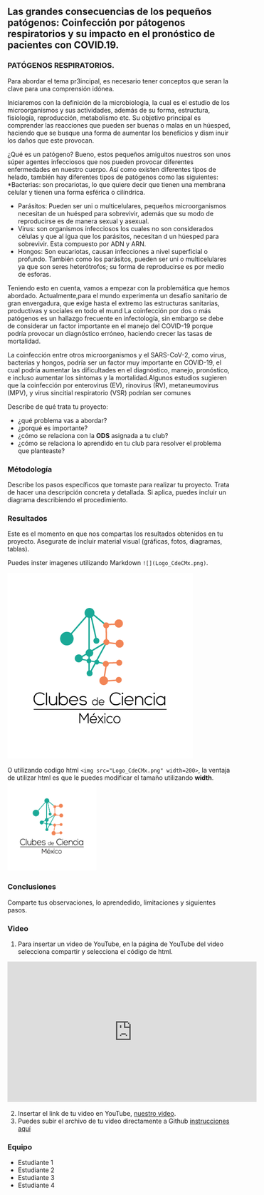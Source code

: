 ## Las grandes consecuencias de los pequeños patógenos:  Coinfección por pátogenos respiratorios y su impacto en el pronóstico de pacientes con COVID.19.



### PATÓGENOS RESPIRATORIOS.
Para abordar el tema pr3incipal, es necesario tener conceptos que seran la clave para una comprensión idónea.

Iniciaremos con la definición de la microbiología, la cual es el estudio de los microorganismos y sus actividades, además de su forma, estructura, fisiología, reproducción, metabolismo etc. Su objetivo principal es comprender las reacciones que pueden ser buenas o malas en un húesped, haciendo que  se busque una forma de aumentar los beneficios y dism inuir los daños que este provocan.

¿Qué es un patógeno?
Bueno, estos pequeños amiguitos nuestros son unos súper agentes infecciosos que nos pueden provocar  diferentes enfermedades en nuestro cuerpo.
Así como existen diferentes tipos de helado, también hay diferentes tipos de patógenos como las siguientes:
*Bacterias: son procariotas, lo que quiere decir que tienen una membrana celular y  tienen una forma esférica o cilíndrica.
* Parásitos: Pueden ser uni o multicelulares, pequeños microorganismos necesitan de un huésped para sobrevivir, además que su modo de reproducirse es de manera sexual y asexual.
* Virus: son organismos infecciosos  los cuales no son considerados células y que al igua que los parásitos, necesitan d un húesped para sobrevivir. Esta compuesto por ADN y ARN.
* Hongos: Son eucariotas, causan infecciones a nivel superficial o profundo. También como los parásitos, pueden ser  uni o multicelulares ya que son seres heterótrofos; su forma de reproducirse es por medio de esforas.


Teniendo esto en cuenta, vamos a empezar con la problemática que hemos abordado.
Actualmente,para el mundo experimenta un desafío sanitario de gran envergadura, que exige hasta el extremo las estructuras sanitarias, productivas y sociales en todo el mund
La coinfección por dos o más patógenos es un hallazgo frecuente en infectología, sin embargo se debe de considerar un factor importante en el manejo del COVID-19 porque podría provocar  un diagnóstico erróneo, haciendo crecer  las tasas de mortalidad.


La  coinfección  entre  otros  microorganismos  y  el  SARS-CoV-2, como virus, bacterias y hongos, podría ser  un  factor  muy  importante  en  COVID-19,  el  cual  podría  aumentar  las  dificultades  en  el  diagnóstico,  manejo, pronóstico, e incluso aumentar los síntomas y  la  mortalidad.Algunos  estudios  sugieren  que  la  coinfección  por  enterovirus  (EV),  rinovirus  (RV),  metaneumovirus  (MPV),  y  virus  sincitial  respiratorio  (VSR)   podrían   ser   comunes

Describe de qué trata tu proyecto:
* ¿qué problema vas a abordar?
* ¿porqué es importante?
* ¿cómo se relaciona con la **ODS** asignada a tu club? 
* ¿cómo se relaciona lo aprendido en tu club para resolver el problema que planteaste?

### Métodología

Describe los pasos específicos que tomaste para realizar tu proyecto. Trata de hacer una descripción concreta y detallada. Si aplica, puedes incluir un diagrama describiendo el procedimiento. 

### Resultados

Este es el momento en que nos compartas los resultados obtenidos en tu proyecto. Asegurate de incluir material visual (gráficas, fotos, diagramas, tablas). 

Puedes inster imagenes utilizando Markdown `![](Logo_CdeCMx.png)`.

![](Logo_CdeCMx.png)

O utilizando codigo html `<img src="Logo_CdeCMx.png" width=200>`, la ventaja de utilizar html es que le puedes modificar el tamaño utilizando **width**.
<img src="Logo_CdeCMx.png" width=200>


### Conclusiones

Comparte tus observaciones, lo aprendedido, limitaciones y siguientes pasos. 

### Video
 1. Para insertar un video de YouTube, en la página de YouTube del video selecciona compartir y selecciona el código de html.
 <iframe width="560" height="315" src="https://www.youtube.com/embed/PLj1-CMNERM" title="YouTube video player" frameborder="0" allow="accelerometer; autoplay; clipboard-write; encrypted-media; gyroscope; picture-in-picture" allowfullscreen></iframe>
 
 2. Insertar el link de tu video en YouTube, [nuestro video](https://youtu.be/rmXvlBPq24Q).
 4. Puedes subir el archivo de tu video directamente a Github [instrucciones aquí](https://stackoverflow.com/questions/4279611/how-to-embed-a-video-into-github-readme-md)
 
### Equipo

* Estudiante 1
* Estudiante 2
* Estudiante 3
* Estudiante 4

